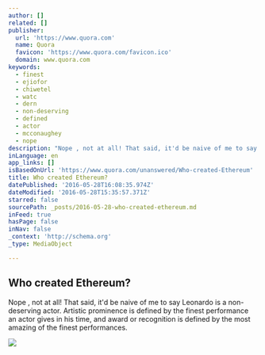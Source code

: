 ```yaml
---
author: []
related: []
publisher:
  url: 'https://www.quora.com'
  name: Quora
  favicon: 'https://www.quora.com/favicon.ico'
  domain: www.quora.com
keywords:
  - finest
  - ejiofor
  - chiwetel
  - watc
  - dern
  - non-deserving
  - defined
  - actor
  - mcconaughey
  - nope
description: "Nope , not at all! That said, it'd be naive of me to say Leonardo is a non-deserving actor. Artistic prominence is defined by the finest performance an actor gives in his time, and award or recognition is defined by the most amazing of the finest performances."
inLanguage: en
app_links: []
isBasedOnUrl: 'https://www.quora.com/unanswered/Who-created-Ethereum'
title: Who created Ethereum?
datePublished: '2016-05-28T16:08:35.974Z'
dateModified: '2016-05-28T15:35:57.371Z'
starred: false
sourcePath: _posts/2016-05-28-who-created-ethereum.md
inFeed: true
hasPage: false
inNav: false
_context: 'http://schema.org'
_type: MediaObject

---
```

<article style=""><h1>Who created Ethereum?</h1><p>Nope , not at all! That said, it'd be naive of me to say Leonardo is a non-deserving actor. Artistic prominence is defined by the finest performance an actor gives in his time, and award or recognition is defined by the most amazing of the finest performances.</p><img src="https://qsf.is.quoracdn.net/-images.new_grid.fb_share_default.pnge6dde9cfa6e03c43.png" /></article>